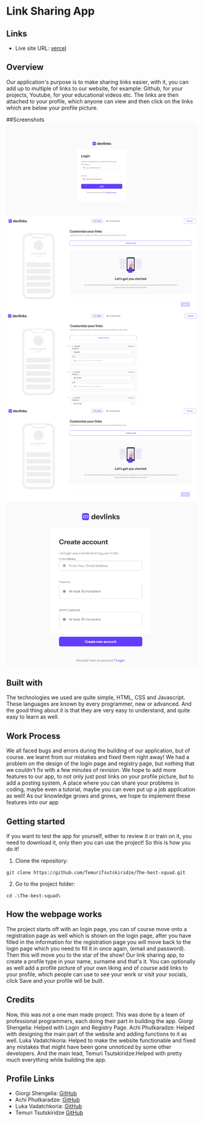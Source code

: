 # Link Sharing App

## Links
- Live site URL: [vercel](https://the-best-squad.vercel.app/)

## Overview
Our application's purpose is to make sharing links easier, with it, you can add up to multiple of links to our website, for example: Github, for your projects, Youtube, for your educational videos etc. The links are then attached to your profile, which anyone can view and then click on the links which are below your profile picture.

##Screenshots
![preview1](./preview/image.png)
![preview2](./preview/image1.png)
![preview3](./preview/image3.png)
![preview4](./preview/image4.png)
![preview5](./preview/image5.png)


## Built with
The technologies we used are quite simple, HTML, CSS and Javascript. These languages are known by every programmer, new or advanced. And the good thing about it is that they are very easy to understand, and quite easy to learn as well.

## Work Process
We all faced bugs and errors during the building of our application, but of course. we learnt from our mistakes and fixed them right away! We had a problem on the design of the login page and registry page, but nothing that we couldn't fix with a few minutes of revision. We hope to add more features to our app, to not only just post links on your profile picture, but to add a posting system, A place where you can share your problems in coding, maybe even a tutorial, maybe you can even put up a job application as well! As our knowledge grows and grows, we hope to implement these features into our app

## Getting started
If you want to test the app for yourself, either to review it or train on it, you need to download it, only then you can use the project! So this is how you do it!
1. Clone the repository:
```
git clone https://github.com/TemuriTsutskiridze/The-best-squad.git
```

2. Go to the project folder:
```
cd .\The-best-squad\
```



## How the webpage works
The project starts off with an login page, you can of course move onto a registration page as well which is shown on the login page, after you have filled in the information for the registration page you will move back to the login page which you need to fill it in once again, (email and password). Then this will move you to the star of the show! Our link sharing app, to create a profile type in your name, surname and that's it. You can optionally as well add a profile picture of your own liking and of course add links to your profile, which people can use to see your work or visit your socials, click Save and your profile will be built.

## Credits
Now, this was not a one man made project. This was done by a team of professional programmers, each doing their part in building the app. 
Giorgi Shengelia: Helped with Login and Registry Page.
Achi Phutkaradze: Helped with designing the main part of the website and adding functions to it as well.
Luka Vadatchkoria: Helped to make the website functionable and fixed any mistakes that might have been gone unnoticed by some other developers.
And the main lead, Temuri Tsutskiridze:Helped with pretty much everything while building the app.

## Profile Links
- Giorgi Shengelia: [GitHub](https://github.com/xvlika)
- Achi Phutkaradze: [GitHub](https://github.com/AchiPhutkaradze)
- Luka Vadatchkoria: [GitHub](https://github.com/lukavadatchkoria)
- Temuri Tsutskiridze [GitHub](https://github.com/TemuriTsutskiridze)